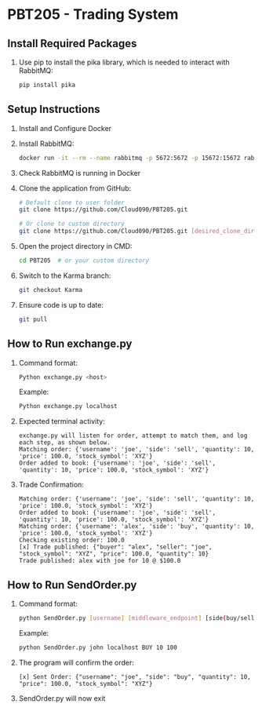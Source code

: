 # PBT205 - Trading System

## Install Required Packages

1. Use pip to install the pika library, which is needed to interact with RabbitMQ:
   ```bash
   pip install pika
   ```

## Setup Instructions

1. Install and Configure Docker

2. Install RabbitMQ:
   ```bash
   docker run -it --rm --name rabbitmq -p 5672:5672 -p 15672:15672 rabbitmq:4.0-management
   ```

3. Check RabbitMQ is running in Docker

4. Clone the application from GitHub:
   ```bash
   # Default clone to user folder
   git clone https://github.com/Cloud090/PBT205.git

   # Or clone to custom directory
   git clone https://github.com/Cloud090/PBT205.git [desired_clone_directory_here]
   ```

5. Open the project directory in CMD:
   ```bash
   cd PBT205  # or your custom directory
   ```

6. Switch to the Karma branch:
   ```bash
   git checkout Karma
   ```

7. Ensure code is up to date:
   ```bash
   git pull
   ```

## How to Run exchange.py

1. Command format:
   ```bash
   Python exchange.py <host>
   ```
   Example:
   ```bash
   Python exchange.py localhost
   ```

2. Expected terminal activity:
   ```
   exchange.py will listen for order, attempt to match them, and log each step, as shown below.
   Matching order: {'username': 'joe', 'side': 'sell', 'quantity': 10, 'price': 100.0, 'stock_symbol': 'XYZ'}
   Order added to book: {'username': 'joe', 'side': 'sell', 'quantity': 10, 'price': 100.0, 'stock_symbol': 'XYZ'}
   ```

3. Trade Confirmation:
   ```
   Matching order: {'username': 'joe', 'side': 'sell', 'quantity': 10, 'price': 100.0, 'stock_symbol': 'XYZ'}
   Order added to book: {'username': 'joe', 'side': 'sell', 'quantity': 10, 'price': 100.0, 'stock_symbol': 'XYZ'}
   Matching order: {'username': 'alex', 'side': 'buy', 'quantity': 10, 'price': 100.0, 'stock_symbol': 'XYZ'}
   Checking existing order: 100.0
   [x] Trade published: {"buyer": "alex", "seller": "joe", "stock_symbol": "XYZ", "price": 100.0, "quantity": 10}
   Trade published: alex with joe for 10 @ $100.0
   ```

## How to Run SendOrder.py

1. Command format:
   ```bash
   python SendOrder.py [username] [middleware_endpoint] [side(buy/sell)] [quantity] [price]
   ```
   Example:
   ```bash
   python SendOrder.py john localhost BUY 10 100
   ```

2. The program will confirm the order:
   ```
   [x] Sent Order: {"username": "joe", "side": "buy", "quantity": 10, "price": 100.0, "stock_symbol": "XYZ"}
   ```

3. SendOrder.py will now exit